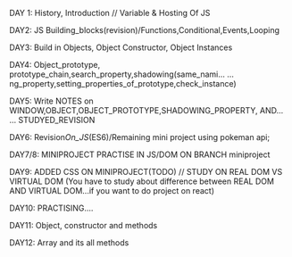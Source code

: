 DAY 1: History, Introduction // Variable & Hosting Of JS

DAY2: JS Building_blocks(revision)/Functions,Conditional,Events,Looping

DAY3: Build in Objects, Object Constructor, Object Instances

DAY4: Object_prototype, prototype_chain,search_property,shadowing(same_nami…
…ng_property,setting_properties_of_prototype,check_instance)

DAY5: Write NOTES on WINDOW,OBJECT,OBJECT_PROTOTYPE,SHADOWING_PROPERTY, AND…
… STUDYED_REVISION

DAY6: Revision*On_JS*(ES6)/Remaining mini project using pokeman api;

DAY7/8: MINIPROJECT PRACTISE IN JS/DOM ON BRANCH miniproject

DAY9: ADDED CSS ON MINIPROJECT(TODO) // STUDY ON REAL DOM VS VIRTUAL DOM
(You have to study about difference between REAL DOM AND VIRTUAL DOM...if you want to do project on react)

DAY10: PRACTISING....

DAY11: Object, constructor and methods

DAY12: Array and its all methods
